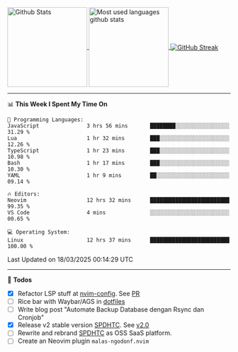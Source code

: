 <a href="https://github.com/anuraghazra/github-readme-stats">
  <img 
        height=180
        align="center" 
        src="https://github-readme-stats.vercel.app/api?username=rizkyilhampra&rank_icon=github&show_icons=true&theme=catppuccin_mocha&hide_border=true&include_all_commits=true&count_private=true&card_width=270" 
        alt="Github Stats" 
    />
</a>
<a href="https://github.com/anuraghazra/github-readme-stats">
  <img 
        height=180
        align="center" 
        src="https://github-readme-stats.vercel.app/api/top-langs/?username=rizkyilhampra&layout=compact&theme=catppuccin_mocha&hide_border=true&langs_count=8" 
        alt="Most used languages github stats" 
    />
</a>
<a href="https://git.io/streak-stats"><img src="https://streak-stats.demolab.com?user=rizkyilhampra&theme=catppuccin-mocha&hide_border=true" align="center" alt="GitHub Streak" /></a>

---

<!--START_SECTION:waka-->
📊 **This Week I Spent My Time On** 

```text
💬 Programming Languages: 
JavaScript               3 hrs 56 mins       ████████░░░░░░░░░░░░░░░░░   31.29 % 
Lua                      1 hr 32 mins        ███░░░░░░░░░░░░░░░░░░░░░░   12.26 % 
TypeScript               1 hr 23 mins        ███░░░░░░░░░░░░░░░░░░░░░░   10.98 % 
Bash                     1 hr 17 mins        ███░░░░░░░░░░░░░░░░░░░░░░   10.30 % 
YAML                     1 hr 9 mins         ██░░░░░░░░░░░░░░░░░░░░░░░   09.14 % 

🔥 Editors: 
Neovim                   12 hrs 32 mins      █████████████████████████   99.35 % 
VS Code                  4 mins              ░░░░░░░░░░░░░░░░░░░░░░░░░   00.65 % 

💻 Operating System: 
Linux                    12 hrs 37 mins      █████████████████████████   100.00 % 
```


 Last Updated on 18/03/2025 00:14:29 UTC
<!--END_SECTION:waka-->

---

📒 **Todos**
<br>
- [x] Refactor LSP stuff at [nvim-config](https://github.com/rizkyilhampra/nvim-config). See [PR](https://github.com/rizkyilhampra/nvim-config/pull/9)
- [ ] Rice bar with Waybar/AGS in [dotfiles](https://github.com/rizkyilhampra/dotfiles)
- [ ] Write blog post "Automate Backup Database dengan Rsync dan Cronjob"
- [x] Release v2 stable version [SPDHTC](https://github.com/rizkyilhampra/spdhtc). See [v2.0](https://github.com/rizkyilhampra/spdhtc/releases/tag/v2.0)
- [ ] Rewrite and rebrand [SPDHTC](https://github.com/rizkyilhampra/spdhtc) as OSS SaaS platform.
- [ ] Create an Neovim plugin `malas-ngodonf.nvim`
